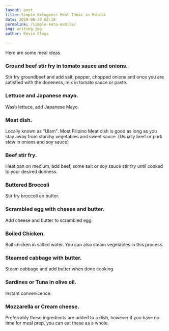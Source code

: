 ```yaml
--- 
layout: post 
title: Simple Ketogenic Meal Ideas in Manila
date: 2018-06-30 02:19
permalink: /simple-keto-manila/ 
img: writing.jpg
author: Kevin Olega 

--- 
```


Here are some meal ideas.

### Ground beef stir fry in tomato sauce and onions. 

Stir fry groundbeef and add salt, pepper, chopped onions and once you are satisfied with the doneness, mix in tomato sauce or paste.

### Lettuce and Japanese mayo.

Wash lettuce, add Japanese Mayo.

### Meat dish. 

Locally known as "Ulam". Most Filipino Meat dish is good as long as you stay away from starchy vegetables and sweet sauce. (Usually beef or pork stew in onions and soy sauce)

### Beef stir fry.

Heat pan on medium, add beef, some salt or soy sauce stir fry until cooked to your desired donness.

### Buttered Broccoli

Stir fry broccoli on butter.

### Scrambled egg with cheese and butter.

Add cheese and butter to scrambled egg.

### Boiled Chicken.

Boil chicken in salted water. You can also steam vegetables in this process.

### Steamed cabbage with butter.

Steam cabbage and add butter when done cooking.

### Sardines or Tuna in olive oil.

Instant convenicence.

### Mozzarella or Cream cheese.

Preferrably these ingredients are added to a dish, however if you have no time for meal prep, you can eat these as a whole.

